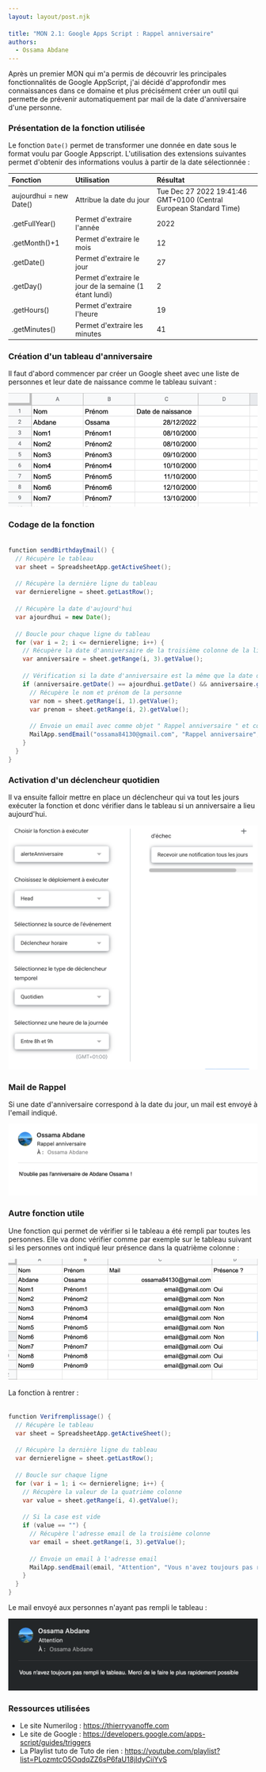 ```yaml
---
layout: layout/post.njk

title: "MON 2.1: Google Apps Script : Rappel anniversaire"
authors:
  - Ossama Abdane
---
```

<!-- début résumé -->
Après un premier MON qui m'a permis de découvrir les principales fonctionnalités de Google AppScript, j'ai décidé d'approfondir mes connaissances dans ce domaine et plus précisément créer un outil qui permette de prévenir automatiquement par mail de la date d'anniversaire d'une personne.
<!-- fin résumé -->

### Présentation de la fonction utilisée

Le fonction `Date()` permet de transformer une donnée en date sous le format voulu par Google Appscript.
L'utilisation des extensions suivantes permet d'obtenir des informations voulus à partir de la date sélectionnée :

|Fonction |Utilisation | Résultat |
|:----|:----|:----|
| aujourdhui = new Date() | Attribue la date du jour | Tue Dec 27 2022 19:41:46 GMT+0100 (Central European Standard Time) |
|.getFullYear() | Permet d'extraire l'année | 2022 |
|.getMonth()+1 |Permet d'extraire le mois | 12 |
|.getDate() |Permet d'extraire le jour | 27 |
|.getDay() |Permet d'extraire le jour de la semaine (1 étant lundi) | 2 |
|.getHours() |Permet d'extraire l'heure | 19 |
|.getMinutes() |Permet d'extraire les minutes| 41 |


### Création d'un tableau d'anniversaire 

Il faut d'abord commencer par créer un Google sheet avec une liste de personnes et leur date de naissance comme le tableau suivant :

![Optional Text](Image3.png)

### Codage de la fonction

```java

function sendBirthdayEmail() {
  // Récupère le tableau 
  var sheet = SpreadsheetApp.getActiveSheet();
  
  // Récupère la dernière ligne du tableau
  var derniereligne = sheet.getLastRow();
  
  // Récupère la date d'aujourd'hui
  var ajourdhui = new Date();
  
  // Boucle pour chaque ligne du tableau 
  for (var i = 2; i <= derniereligne; i++) {
    // Récupère la date d'anniversaire de la troisième colonne de la ligne
    var anniversaire = sheet.getRange(i, 3).getValue();
    
    // Vérification si la date d'anniversaire est la même que la date du jour
    if (anniversaire.getDate() == ajourdhui.getDate() && anniversaire.getMonth() == ajourdhui.getMonth()) {
      // Récupère le nom et prénom de la personne
      var nom = sheet.getRange(i, 1).getValue();
      var prenom = sheet.getRange(i, 2).getValue();
      
      // Envoie un email avec comme objet " Rappel anniversaire " et comme contenu "N'oublie pas l'anniversaire de [Nom] !"
      MailApp.sendEmail("ossama84130@gmail.com", "Rappel anniversaire", "N'oublie pas l'anniversaire de " + nom +" " + prenom + " !");
    }
  }
}

```



### Activation d'un déclencheur quotidien

Il va ensuite falloir mettre en place un déclencheur qui va tout les jours exécuter la fonction et donc vérifier dans le tableau si un anniversaire a lieu aujourd'hui. 

![Optional Text](Image1.png)

### Mail de Rappel

Si une date d'anniversaire correspond à la date du jour, un mail est envoyé à l'email indiqué. 

![Optional Text](Image2.png)

### Autre fonction utile

Une fonction qui permet de vérifier si le tableau a été rempli par toutes les personnes. Elle va donc vérifier comme par exemple sur le tableau suivant si les personnes ont indiqué leur présence dans la quatrième colonne :  

![Optional Text](Image4.png)

La fonction à rentrer :

```java

function Verifremplissage() {
  // Récupère le tableau 
  var sheet = SpreadsheetApp.getActiveSheet();
  
  // Récupère la dernière ligne du tableau
  var derniereligne = sheet.getLastRow();
  
  // Boucle sur chaque ligne
  for (var i = 1; i <= derniereligne; i++) {
    // Récupère la valeur de la quatrième colonne
    var value = sheet.getRange(i, 4).getValue();
    
    // Si la case est vide
    if (value == "") {
      // Récupère l'adresse email de la troisième colonne
      var email = sheet.getRange(i, 3).getValue();
      
      // Envoie un email à l'adresse email
      MailApp.sendEmail(email, "Attention", "Vous n'avez toujours pas rempli le tableau. Merci de le faire le plus rapidement possible");
    }
  }
}

```

Le mail envoyé aux personnes n'ayant pas rempli le tableau :

![Optional Text](Image5.png)



### Ressources utilisées

* Le site Numerilog : https://thierryvanoffe.com
* Le site de Google : https://developers.google.com/apps-script/guides/triggers
* La Playlist tuto de Tuto de rien : https://youtube.com/playlist?list=PLozmtcO5OqdqZZ6sP6faU18jIdyCiiYvS